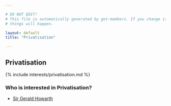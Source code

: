 ```yaml
---

# DO NOT EDIT!
# This file is automatically generated by get-members. If you change it, bad
# things will happen.

layout: default
title: "Privatisation"

---
```


## Privatisation

{% include interests/privatisation.md %}

### Who is interested in Privatisation?


* [Sir Gerald Howarth](/members/sir-gerald-howarth.html)
